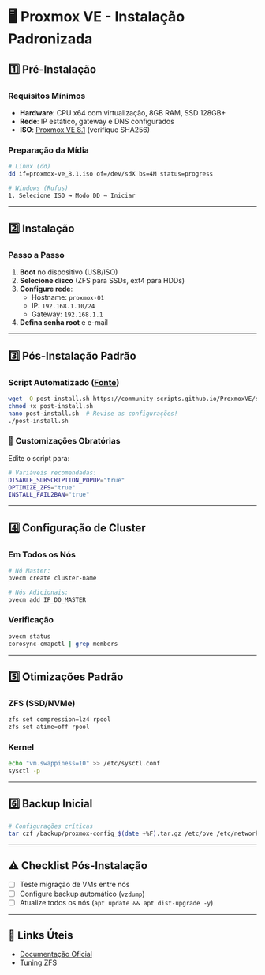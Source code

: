 # 🖥️ Proxmox VE - Instalação Padronizada

## 1️⃣ **Pré-Instalação**
### Requisitos Mínimos
- **Hardware**: CPU x64 com virtualização, 8GB RAM, SSD 128GB+
- **Rede**: IP estático, gateway e DNS configurados
- **ISO**: [Proxmox VE 8.1](https://www.proxmox.com/en/downloads) (verifique SHA256)

### Preparação da Mídia
```bash
# Linux (dd)
dd if=proxmox-ve_8.1.iso of=/dev/sdX bs=4M status=progress

# Windows (Rufus)
1. Selecione ISO → Modo DD → Iniciar
```

---

## 2️⃣ **Instalação**
### Passo a Passo
1. **Boot** no dispositivo (USB/ISO)
2. **Selecione disco** (ZFS para SSDs, ext4 para HDDs)
3. **Configure rede**:
   - Hostname: `proxmox-01`
   - IP: `192.168.1.10/24`
   - Gateway: `192.168.1.1`
4. **Defina senha root** e e-mail

---

## 3️⃣ **Pós-Instalação Padrão**
### Script Automatizado ([Fonte](https://community-scripts.github.io/ProxmoxVE/scripts?id=post-pve-install))
```bash
wget -O post-install.sh https://community-scripts.github.io/ProxmoxVE/scripts?id=post-pve-install
chmod +x post-install.sh
nano post-install.sh  # Revise as configurações!
./post-install.sh
```

### 🔧 **Customizações Obratórias**
Edite o script para:
```bash
# Variáveis recomendadas:
DISABLE_SUBSCRIPTION_POPUP="true"
OPTIMIZE_ZFS="true"
INSTALL_FAIL2BAN="true"
```

---

## 4️⃣ **Configuração de Cluster**
### Em Todos os Nós
```bash
# Nó Master:
pvecm create cluster-name

# Nós Adicionais:
pvecm add IP_DO_MASTER
```

### Verificação
```bash
pvecm status
corosync-cmapctl | grep members
```

---

## 5️⃣ **Otimizações Padrão**
### ZFS (SSD/NVMe)
```bash
zfs set compression=lz4 rpool
zfs set atime=off rpool
```

### Kernel
```bash
echo "vm.swappiness=10" >> /etc/sysctl.conf
sysctl -p
```

---

## 6️⃣ **Backup Inicial**
```bash
# Configurações críticas
tar czf /backup/proxmox-config_$(date +%F).tar.gz /etc/pve /etc/network/interfaces
```

---

## ⚠️ **Checklist Pós-Instalação**
- [ ] Teste migração de VMs entre nós
- [ ] Configure backup automático (`vzdump`)
- [ ] Atualize todos os nós (`apt update && apt dist-upgrade -y`)

---

## 📌 **Links Úteis**
- [Documentação Oficial](https://pve.proxmox.com/wiki/Main_Page)
- [Tuning ZFS](https://openzfs.github.io/openzfs-docs/Performance%20and%20Tuning/)